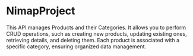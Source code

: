 # NimapProject
This API manages Products and their Categories. It allows you to perform CRUD operations, such as creating new products, updating existing ones, retrieving details, and deleting them. Each product is associated with a specific category, ensuring organized data management.
